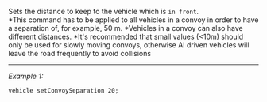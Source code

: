 Sets the distance to keep to the vehicle which is `in front`.<br>
*This command has to be applied to all vehicles in a convoy in order to have a separation of, for example, 50 m. 
*Vehicles in a convoy can also have different distances.
*It's recommended that small values (<10m) should only be used for slowly moving convoys, otherwise AI driven vehicles will leave the road frequently to avoid collisions


---
*Example 1:*
```sqf
vehicle setConvoySeparation 20;
```